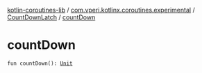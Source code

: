 [kotlin-coroutines-lib](../../index.md) / [com.vperi.kotlinx.coroutines.experimental](../index.md) / [CountDownLatch](index.md) / [countDown](./count-down.md)

# countDown

`fun countDown(): `[`Unit`](https://kotlinlang.org/api/latest/jvm/stdlib/kotlin/-unit/index.html)